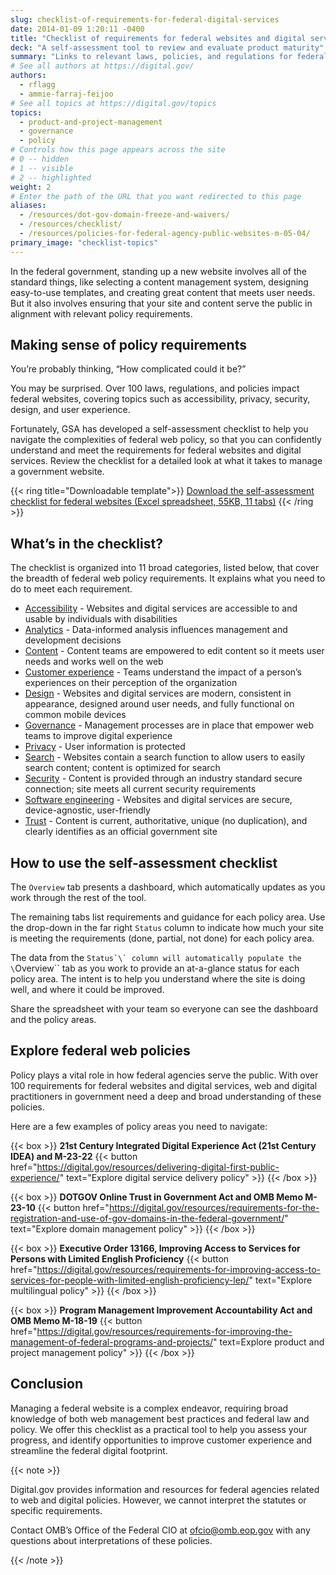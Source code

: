 ```yaml
---
slug: checklist-of-requirements-for-federal-digital-services
date: 2014-01-09 1:20:11 -0400
title: "Checklist of requirements for federal websites and digital services"
deck: "A self-assessment tool to review and evaluate product maturity"
summary: "Links to relevant laws, policies, and regulations for federal agencies."
# See all authors at https://digital.gov/
authors:
  - rflagg
  - ammie-farraj-feijoo
# See all topics at https://digital.gov/topics
topics:
  - product-and-project-management
  - governance
  - policy
# Controls how this page appears across the site
# 0 -- hidden
# 1 -- visible
# 2 -- highlighted
weight: 2
# Enter the path of the URL that you want redirected to this page
aliases:
  - /resources/dot-gov-domain-freeze-and-waivers/
  - /resources/checklist/
  - /resources/policies-for-federal-agency-public-websites-m-05-04/
primary_image: "checklist-topics"
---
```

In the federal government, standing up a new website involves all of the standard things, like selecting a content management system, designing easy-to-use templates, and creating great content that meets user needs. But it also involves ensuring that your site and content serve the public in alignment with relevant policy requirements.

## Making sense of policy requirements

You’re probably thinking, “How complicated could it be?”

You may be surprised. Over 100 laws, regulations, and policies impact federal websites, covering topics such as accessibility, privacy, security, design, and user experience.

Fortunately, GSA has developed a self-assessment checklist to help you navigate the complexities of federal web policy, so that you can confidently understand and meet the requirements for federal websites and digital services. Review the checklist for a detailed look at what it takes to manage a government website.

{{< ring title="Downloadable template">}}
[Download the self-assessment checklist for federal websites (Excel spreadsheet, 55KB, 11 tabs)](https://s3.amazonaws.com/digitalgov/static/self-assessment-checklist-for-federal-websites-april-2024.xlsx)
{{< /ring >}}

## What’s in the checklist?

The checklist is organized into 11 broad categories, listed below, that cover the breadth of federal web policy requirements. It explains what you need to do to meet each requirement.

* [Accessibility](https://digital.gov/topics/accessibility/) - Websites and digital services are accessible to and usable by individuals with disabilities
* [Analytics](https://digital.gov/topics/analytics/) - Data-informed analysis influences management and development decisions
* [Content](https://digital.gov/topics/content-strategy/) - Content teams are empowered to edit content so it meets user needs and works well on the web
* [Customer experience](https://digital.gov/topics/customer-experience/) - Teams understand the impact of a person’s experiences on their perception of the organization
* [Design](https://digital.gov/topics/design/) - Websites and digital services are modern, consistent in appearance, designed around user needs, and fully functional on common mobile devices
* [Governance](https://digital.gov/topics/governance/) - Management processes are in place that empower web teams to improve digital experience
* [Privacy](https://digital.gov/topics/privacy/) - User information is protected
* [Search](https://digital.gov/topics/search/) - Websites contain a search function to allow users to easily search content; content is optimized for search
* [Security](https://digital.gov/topics/security/) - Content is provided through an industry standard secure connection; site meets all current security requirements
* [Software engineering](https://digital.gov/topics/software-engineering/) - Websites and digital services are secure, device-agnostic, user-friendly
* [Trust](https://digital.gov/topics/trust/) - Content is current, authoritative, unique (no duplication), and clearly identifies as an official government site

## How to use the self-assessment checklist

The ``Overview`` tab presents a dashboard, which automatically updates as you work through the rest of the tool.

The remaining tabs list requirements and guidance for each policy area. Use the drop-down in the far right ``Status`` column to indicate how much  your site is meeting the requirements (done, partial, not done) for each policy area.

The data from the ``Status`\` column will automatically populate the \``Overview`` tab as you work to provide an at-a-glance status for each policy area. The intent is to help you understand where the site is doing well, and where it could be improved.

Share the spreadsheet with your team so everyone can see the dashboard and the policy areas.

## Explore federal web policies

Policy plays a vital role in how federal agencies serve the public. With over 100 requirements for federal websites and digital services, web and digital practitioners in government need a deep and broad understanding of these policies. 

Here are a few examples of policy areas you need to navigate:

{{< box >}}
  **21st Century Integrated Digital Experience Act (21st Century IDEA) and M-23-22**
  {{< button href="https://digital.gov/resources/delivering-digital-first-public-experience/" text="Explore digital service delivery policy" >}}
{{< /box >}}

{{< box >}}
  **DOTGOV Online Trust in Government Act and OMB Memo M-23-10**
  {{< button href="https://digital.gov/resources/requirements-for-the-registration-and-use-of-gov-domains-in-the-federal-government/" text="Explore domain management policy" >}}
{{< /box >}}

{{< box >}}
 **Executive Order 13166, Improving Access to Services for Persons with Limited English Proficiency**
  {{< button href="https://digital.gov/resources/requirements-for-improving-access-to-services-for-people-with-limited-english-proficiency-lep/" text="Explore multilingual policy" >}}
  {{< /box >}}

{{< box >}}
**Program Management Improvement Accountability Act and OMB Memo M-18-19**
{{< button href="https://digital.gov/resources/requirements-for-improving-the-management-of-federal-programs-and-projects/" text=Explore product and project management policy" >}}
  {{< /box >}}

## Conclusion

Managing a federal website is a complex endeavor, requiring broad knowledge of both web management best practices and federal law and policy. We offer this checklist as a practical tool to help you assess your progress, and identify opportunities to improve customer experience and streamline the federal digital footprint. 

{{< note >}}

Digital.gov provides information and resources for federal agencies related to web and digital policies. However, we cannot interpret the statutes or specific requirements.

Contact OMB’s Office of the Federal CIO at ofcio@omb.eop.gov with any questions about interpretations of these policies.

{{< /note >}}





[](https://obamawhitehouse.archives.gov/sites/default/files/omb/procurement/memo/strategic-plan-508-compliance.pdf)
